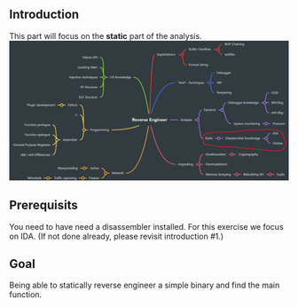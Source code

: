## Introduction
This part will focus on the **static** part of the analysis.
   ![RE Overview](../images/Overview.png)

## Prerequisits
You need to have need a disassembler installed. For this exercise we focus on IDA.
(If not done already, please revisit introduction #1.)

## Goal
Being able to statically reverse engineer a simple binary and find the main function.